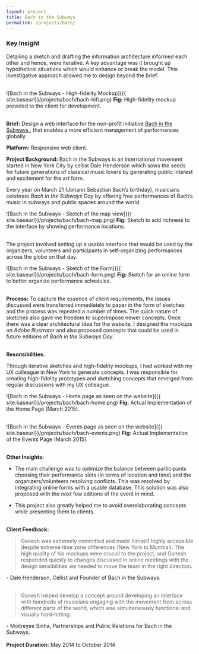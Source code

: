 ```yaml
---
layout: project
title: Bach in the Subways
permalink: /projects/bach/
---
```



<div class = "key-insight">
<h3 class = "key-insight">Key Insight</h3>
Detailing a sketch and drafting the information architecture informed each other and hence, were iterative. A key advantage was it brought up hypothetical situations which would enhance or break the model. This investigative approach allowed me to design beyond the brief.
</div>
<br />

![Bach in the Subways - High-fidelity Mockup]({{ site.baseurl}}/projects/bach/bach-hifi.png)
<span class = "figure-description">
**Fig:** High-fidelity mockup provided to the client for development.
</span><br /><br />

**Brief:** Design a web interface for the non-profit initiative
<a href="http://www.bachinthesubways.org" class="underlined-link" target= "blank">
Bach in the Subways
<span class="fa fa-external-link no-underline"></span></a>,
that enables a more efficient management of performances globally.

**Platform:** Responsive web client.


**Project Background:** Bach in the Subways is an international movement started in New York City by cellist Dale Henderson which sows the seeds for future generations of classical music lovers by generating public interest and excitement for the art form.

Every year on March 21 (Johann Sebastian Bach’s birthday), musicians celebrate *Bach in the Subways Day* by offering free performances of Bach’s music in subways and public spaces around the world.

![Bach in the Subways - Sketch of the map view]({{ site.baseurl}}/projects/bach/bach-map.png)
<span class = "figure-description">
**Fig:** Sketch to add richness to the interface by showing performance locations.
</span><br /><br />


The project involved setting up a usable interface that would be used by the organizers, volunteers and
participants in self-organizing performances across the globe on that day.

![Bach in the Subways - Sketch of the Form]({{ site.baseurl}}/projects/bach/bach-form.png)
<span class = "figure-description">
**Fig:** Sketch for an online form to better organize performance schedules.
</span><br /><br />

**Process:** To capture the essence of client requirements, the issues discussed were transferred immediately to paper in the form of sketches and the process was repeated a number of times. The quick nature of sketches also gave me freedom to superimpose newer concepts. Once there was a clear architectural idea for the website, I designed the mockups on *Adobe Illustrator* and also proposed concepts that could be used in future editions of *Bach in the Subways Day*.
<br /><br />

**Resonsibilities:**

Through iterative sketches and high-fidelity mockups, I had worked with my UX colleague in New York to generate concepts. I was responsible for creating high-fidelity prototypes and sketching concepts that emerged from regular discussions with my UX colleague.


![Bach in the Subways - Home page as seen on the website]({{ site.baseurl}}/projects/bach/bach-home.png)
<span class = "figure-description">
**Fig:** Actual Implementation of the Home Page (March 2015).
</span><br /><br />


![Bach in the Subways - Events page as seen on the website]({{ site.baseurl}}/projects/bach/bach-events.png)
<span class = "figure-description">
**Fig:** Actual Implementation of the Events Page (March 2015).
</span><br /><br />

**Other Insights:**

* The main challenge was to optimize the balance between participants choosing their performance slots (in terms of location and time) and the organizers/volunteers resolving conflicts. This was resolved by integrating online forms with a usable database. This solution was also proposed with the next few editions of the event in mind.

* This project also greatly helped me to avoid overelaborating concepts while presenting them to clients.
<br /><br />

**Client Feedback:**

> Ganesh was extremely committed and made himself highly accessible despite extreme time zone differences (New York to Mumbai). The high quality of his mockups were crucial to the project, and Ganesh responded quickly to changes discussed in online meetings with the design sensibilities we needed to move the team in the right direction.

\- Dale Henderson, Cellist and Founder of Bach in the Subways.
<br /><br />

>Ganesh helped develop a concept around developing an interface with hundreds of musicians engaging with the movement from across different parts of the world, which was simultaneously functional and visually hard-hitting.

\- Moitreyee Sinha, Partnerships and Public Relations for Bach in the Subways.
<br /><br />
**Project Duration:** May 2014 to October 2014
<br /><br />
<br /><br />

